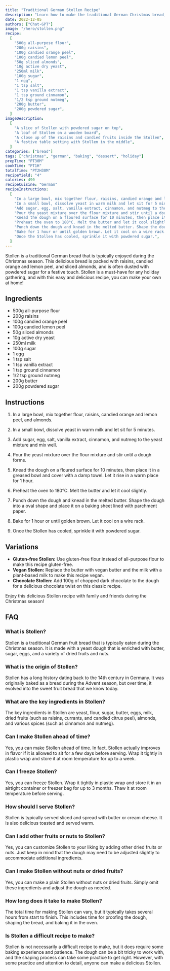 ```yaml
---
title: "Traditional German Stollen Recipe"
description: "Learn how to make the traditional German Christmas bread, Stollen, with this easy and delicious recipe."
date: 2022-12-05
authors: ["Chat-GPT"]
image: "/hero/stollen.png"
recipe:
  [
    "500g all-purpose flour",
    "200g raisins",
    "100g candied orange peel",
    "100g candied lemon peel",
    "50g sliced almonds",
    "10g active dry yeast",
    "250ml milk",
    "100g sugar",
    "1 egg",
    "1 tsp salt",
    "1 tsp vanilla extract",
    "1 tsp ground cinnamon",
    "1/2 tsp ground nutmeg",
    "200g butter",
    "200g powdered sugar",
  ]
imageDescription:
  [
    "A slice of Stollen with powdered sugar on top",
    "A loaf of Stollen on a wooden board",
    "A close up of the raisins and candied fruits inside the Stollen",
    "A festive table setting with Stollen in the middle",
  ]
categories: ["bread"]
tags: ["christmas", "german", "baking", "dessert", "holiday"]
prepTime: "PT30M"
cookTime: "PT1H"
totalTime: "PT2H30M"
recipeYield: "4"
calories: 490
recipeCuisine: "German"
recipeInstructions:
  [
    "In a large bowl, mix together flour, raisins, candied orange and lemon peel, and almonds.",
    "In a small bowl, dissolve yeast in warm milk and let sit for 5 minutes.",
    "Add sugar, egg, salt, vanilla extract, cinnamon, and nutmeg to the yeast mixture and mix well.",
    "Pour the yeast mixture over the flour mixture and stir until a dough forms.",
    "Knead the dough on a floured surface for 10 minutes, then place it in a greased bowl and cover with a damp towel. Let it rise in a warm place for 1 hour.",
    "Preheat the oven to 180°C. Melt the butter and let it cool slightly.",
    "Punch down the dough and knead in the melted butter. Shape the dough into a oval shape and place it on a baking sheet lined with parchment paper.",
    "Bake for 1 hour or until golden brown. Let it cool on a wire rack.",
    "Once the Stollen has cooled, sprinkle it with powdered sugar.",
  ]
---
```


Stollen is a traditional German bread that is typically enjoyed during the Christmas season. This delicious bread is packed with raisins, candied orange and lemon peel, and sliced almonds, and is often dusted with powdered sugar for a festive touch. Stollen is a must-have for any holiday gathering, and with this easy and delicious recipe, you can make your own at home!

## Ingredients

- 500g all-purpose flour
- 200g raisins
- 100g candied orange peel
- 100g candied lemon peel
- 50g sliced almonds
- 10g active dry yeast
- 250ml milk
- 100g sugar
- 1 egg
- 1 tsp salt
- 1 tsp vanilla extract
- 1 tsp ground cinnamon
- 1/2 tsp ground nutmeg
- 200g butter
- 200g powdered sugar

## Instructions

1. In a large bowl, mix together flour, raisins, candied orange and lemon peel, and almonds.

2. In a small bowl, dissolve yeast in warm milk and let sit for 5 minutes.

3. Add sugar, egg, salt, vanilla extract, cinnamon, and nutmeg to the yeast mixture and mix well.

4. Pour the yeast mixture over the flour mixture and stir until a dough forms.

5. Knead the dough on a floured surface for 10 minutes, then place it in a greased bowl and cover with a damp towel. Let it rise in a warm place for 1 hour.

6. Preheat the oven to 180°C. Melt the butter and let it cool slightly.

7. Punch down the dough and knead in the melted butter. Shape the dough into a oval shape and place it on a baking sheet lined with parchment paper.

8. Bake for 1 hour or until golden brown. Let it cool on a wire rack.

9. Once the Stollen has cooled, sprinkle it with powdered sugar.

## Variations

- **Gluten-free Stollen:** Use gluten-free flour instead of all-purpose flour to make this recipe gluten-free.
- **Vegan Stollen:** Replace the butter with vegan butter and the milk with a plant-based milk to make this recipe vegan.
- **Chocolate Stollen:** Add 100g of chopped dark chocolate to the dough for a delicious chocolate twist on this classic recipe.

Enjoy this delicious Stollen recipe with family and friends during the Christmas season!

## FAQ

### What is Stollen?

Stollen is a traditional German fruit bread that is typically eaten during the Christmas season. It is made with a yeast dough that is enriched with butter, sugar, eggs, and a variety of dried fruits and nuts.

### What is the origin of Stollen?

Stollen has a long history dating back to the 14th century in Germany. It was originally baked as a bread during the Advent season, but over time, it evolved into the sweet fruit bread that we know today.

### What are the key ingredients in Stollen?

The key ingredients in Stollen are yeast, flour, sugar, butter, eggs, milk, dried fruits (such as raisins, currants, and candied citrus peel), almonds, and various spices (such as cinnamon and nutmeg).

### Can I make Stollen ahead of time?

Yes, you can make Stollen ahead of time. In fact, Stollen actually improves in flavor if it is allowed to sit for a few days before serving. Wrap it tightly in plastic wrap and store it at room temperature for up to a week.

### Can I freeze Stollen?

Yes, you can freeze Stollen. Wrap it tightly in plastic wrap and store it in an airtight container or freezer bag for up to 3 months. Thaw it at room temperature before serving.

### How should I serve Stollen?

Stollen is typically served sliced and spread with butter or cream cheese. It is also delicious toasted and served warm.

### Can I add other fruits or nuts to Stollen?

Yes, you can customize Stollen to your liking by adding other dried fruits or nuts. Just keep in mind that the dough may need to be adjusted slightly to accommodate additional ingredients.

### Can I make Stollen without nuts or dried fruits?

Yes, you can make a plain Stollen without nuts or dried fruits. Simply omit these ingredients and adjust the dough as needed.

### How long does it take to make Stollen?

The total time for making Stollen can vary, but it typically takes several hours from start to finish. This includes time for proofing the dough, shaping the bread, and baking it in the oven.

### Is Stollen a difficult recipe to make?

Stollen is not necessarily a difficult recipe to make, but it does require some baking experience and patience. The dough can be a bit tricky to work with, and the shaping process can take some practice to get right. However, with some practice and attention to detail, anyone can make a delicious Stollen.
